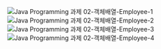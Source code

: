 ![Java Programming 과제 02-객체배열-Employee-1](https://user-images.githubusercontent.com/105068708/210260077-4bf96ea9-ba16-4e74-8092-f76501777151.png)
![Java Programming 과제 02-객체배열-Employee-2](https://user-images.githubusercontent.com/105068708/210260080-cf4ca6a6-8097-4f98-8688-1bb14a5c4ef2.png)
![Java Programming 과제 02-객체배열-Employee-3](https://user-images.githubusercontent.com/105068708/210260081-259d32d0-5143-400f-8ffe-088e97fe4655.png)
![Java Programming 과제 02-객체배열-Employee-4](https://user-images.githubusercontent.com/105068708/210260083-ac83f810-026a-46e4-a740-5434861c01a6.png)
